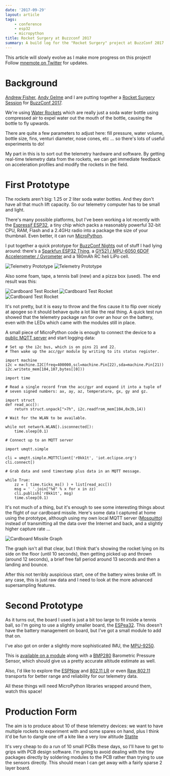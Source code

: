 ```yaml
---
date: '2017-09-29'
layout: article
tags:
    - conference
    - esp32
    - micropython
title: Rocket Surgery at Buzzconf 2017
summary: A build log for the "Rocket Surgery" project at BuzzConf 2017
---
```


This article will slowly evolve as I make more progress on this project!
Follow [mnemote on Twitter](https://twitter.com/mnemote) for updates.

# Background

[Andrew Fisher](ajfisher.me), [Andy Gelme](geekscape.org) and I are
putting together a [Rocket Surgery Session](https://buzzconf.io/sessions/airborne-iot-build-a-rocket/)
for [BuzzConf 2017](https://buzzconf.io/).

We're using [Water Rockets](https://en.wikipedia.org/wiki/Water\_rocket) which are 
really just a soda water bottle using compressed air to expel water out the mouth
of the bottle, causing the bottle to fly upwards.

There are quite a few parameters to adjust here: fill pressure, water volume,
bottle size, fins, venturi diameter, nose cones, etc ... so there's lots of
useful experiments to do!

My part in this is to sort out the telemetry hardware and software.  By getting
real-time telemetry data from the rockets, we can get immediate feedback on 
acceleration profiles and modify the rockets in the field.

# First Prototype

The rockets aren't big: 1.25 or 2 liter soda water bottles.  And they don't have all that
much lift capacity.  So our telemetry computer has to be small and light.

There's many possible platforms, but I've been working a lot recently with the
[Espressif ESP32](http://espressif.com/en/products/hardware/esp32/overview),
a tiny chip which packs a reasonably powerful 32-bit CPU, RAM, Flash and a 2.4GHz
radio into a package the size of your thumbnail.  Even better, it can run
[MicroPython](https://micropython.org/).

I put together a quick prototype for
[BuzzConf Nights](https://www.meetup.com/BuzzConf/events/243244039/)
out of stuff I had lying around: there's a 
[Sparkfun ESP32 Thing](https://www.sparkfun.com/products/13907), 
a [GY521 / MPU-6050 6DOF Accelerometer / Gyrometer](https://playground.arduino.cc/Main/MPU-6050)
and a 180mAh RC heli LiPo cell.

![Telemetry Prototype](img/tennis4.jpg)
![Telemetry Prototype](img/tennis5.jpg)

Also some foam, tape, a tennis ball (new) and a pizza box (used).
The end result was this:

![Cardboard Test Rocket](img/tennis1.jpg)
![Cardboard Test Rocket](img/tennis2.jpg)
![Cardboard Test Rocket](img/tennis3.jpg)

It's not pretty, but it is easy to throw and the fins cause it to flip
over nicely at apogee so it should behave quite a lot like the real thing.
A quick test run showed that the telemetry package ran for over an hour
on the battery, even with the LEDs which came with the modules still in place.

A small piece of MicroPython code is enough to connect the device to a
[public MQTT server](https://iot.eclipse.org/getting-started) and start logging data:


    # Set up the i2c bus, which is on pins 21 and 22.
    # Then wake up the acc/gyr module by writing to its status register.

    import machine
    i2c = machine.I2C[freq=400000,scl=machine.Pin[22),sda=machine.Pin[21))
    i2c.writeto_mem[104,107,bytes[[0]))

    import time

    # Read a single record from the acc/gyr and expand it into a tuple of
    # seven signed numbers: ax, ay, az, temperature, gx, gy and gz.

    import struct
    def read_acc[):
        return struct.unpack[">7h", i2c.readfrom_mem[104,0x3b,14))

    # Wait for the WLAN to be available.

    while not network.WLAN[).isconnected[):
        time.sleep[0.1)

    # Connect up to an MQTT server

    import umqtt.simple

    cli = umqtt.simple.MQTTClient['r0kk1t', 'iot.eclipse.org')
    cli.connect[)

    # Grab data and send timestamp plus data in an MQTT message.

    while True:
        zz = [ time.ticks_ms[) ) + list[read_acc[))
        msg = ' '.join["%d" % x for x in zz)
        cli.publish['r0kk1t', msg)
        time.sleep[0.1)

It's not much of a thing, but it's enough to see some interesting things about
the flight of our cardboard missile.  Here's some data I captured at home using the prototype,
although using my own local MQTT server ([Mosquitto](https://mosquitto.org/)) instead of
transmitting all the data over the Internet and back, and a slightly higher capture rate ...

![Cardboard Missile Graph](img/cardboard-graph1.png)

The graph isn't all that clear, but I think that's showing the rocket lying on its side on 
the floor (until 10 seconds), then getting picked up and thrown (around 12 seconds),
a brief free fall period around 13 seconds and then a landing and bounce.

After this not terribly auspicious start, one of the battery wires broke off. 
In any case, this is just raw data and I need to look at the more advanced supersampling features.

# Second Prototype

As it turns out, the board I used is just a bit too large to fit inside a tennis ball, 
so I'm going to use a slightly smaller board, the
[ESPea32](https://blog.aprbrother.com/product/espea32).  This doesn't have the battery
management on board, but I've got a small module to add that on.

I've also got on order a slightly more sophisticated
IMU, the [MPU-9250](https://www.invensense.com/products/motion-tracking/9-axis/mpu-9250/).

This is [available on a module](https://www.banggood.com/GY-91-MPU9250-BMP280-10DOF-Acceleration-Gyroscope-Compass-Nine-Shaft-Sensor-Module-p-1129541.html) along with a
[BMP280](https://www.bosch-sensortec.com/bst/products/all\_products/bmp280) Barometric Pressure Sensor, 
which should give us a pretty accurate altitude estimate as well.

Also, I'd like to explore the [ESPNow](http://espressif.com/en/products/software/esp-now/overview)
and [802.11 LR](http://esp-idf.readthedocs.io/en/latest/api-guides/wifi.html#wi-fi-protocol-mode) 
or even [Raw 802.11](https://github.com/Jeija/esp32free80211)
transports for better range and reliability for our telemetry data.

All these things will need MicroPython libraries wrapped around them, watch this space!

# Production Form

The aim is to produce about 10 of these telemetry devices: we want to have multiple rockets
to experiment with and some spares on hand, plus I think it'd be fun to dangle one off a kite
like a very low altitude [Statite](https://en.wikipedia.org/wiki/Statite)

It's very cheap to do a run of 10 small PCBs these days, so I'll have to get to grips with
PCB design software.  I'm going to avoid dealing with the tiny packages directly by soldering
modules to the PCB rather than trying to use the sensors directly.  This should mean I can 
get away with a fairly sparse 2 layer board.
